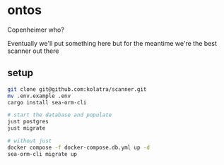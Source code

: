 # ontos

Copenheimer who?

Eventually we'll put something here but for the meantime we're the best scanner out there

## setup

```bash
git clone git@github.com:kolatra/scanner.git
mv .env.example .env
cargo install sea-orm-cli

# start the database and populate
just postgres
just migrate

# without just
docker compose -f docker-compose.db.yml up -d
sea-orm-cli migrate up
```
